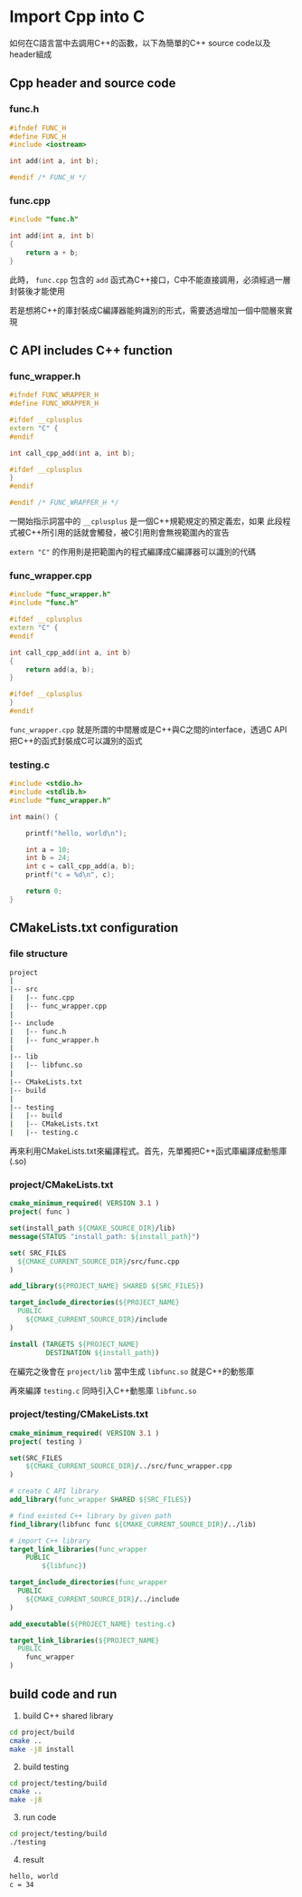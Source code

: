 # Import Cpp into C
如何在C語言當中去調用C++的函數，以下為簡單的C++ source code以及header組成

## Cpp header and source code

### func.h
```cpp
#ifndef FUNC_H
#define FUNC_H
#include <iostream>

int add(int a, int b);

#endif /* FUNC_H */
```

### func.cpp
```cpp
#include "func.h"

int add(int a, int b)
{
    return a + b;
}

```

此時， `func.cpp` 包含的 `add` 函式為C++接口，C中不能直接調用，必須經過一層封裝後才能使用

若是想將C++的庫封裝成C編譯器能夠識別的形式，需要透過增加一個中間層來實現

## C API includes C++ function 

### func_wrapper.h

```cpp
#ifndef FUNC_WRAPPER_H
#define FUNC_WRAPPER_H

#ifdef __cplusplus
extern "C" {
#endif

int call_cpp_add(int a, int b);

#ifdef __cplusplus
}
#endif

#endif /* FUNC_WRAPPER_H */
```

一開始指示詞當中的 `__cplusplus` 是一個C++規範規定的預定義宏，如果
此段程式被C++所引用的話就會觸發，被C引用則會無視範圍內的宣告

`extern "C"` 的作用則是把範圍內的程式編譯成C編譯器可以識別的代碼

### func_wrapper.cpp

```cpp
#include "func_wrapper.h"
#include "func.h"

#ifdef __cplusplus
extern "C" {
#endif

int call_cpp_add(int a, int b)
{
    return add(a, b);
}

#ifdef __cplusplus
}
#endif
```

`func_wrapper.cpp` 就是所謂的中間層或是C++與C之間的interface，透過C API把C++的函式封裝成C可以識別的函式

### testing.c

```cpp
#include <stdio.h>
#include <stdlib.h>
#include "func_wrapper.h"

int main() {

    printf("hello, world\n");

    int a = 10;
    int b = 24;
    int c = call_cpp_add(a, b);
    printf("c = %d\n", c);

    return 0;
}
```

## CMakeLists.txt configuration

### file structure

```bash
project
|
|-- src
|   |-- func.cpp
|   |-- func_wrapper.cpp
|
|-- include
|   |-- func.h
|   |-- func_wrapper.h
|
|-- lib
|   |-- libfunc.so
|
|-- CMakeLists.txt
|-- build
|
|-- testing
|   |-- build
|   |-- CMakeLists.txt
|   |-- testing.c
```

再來利用CMakeLists.txt來編譯程式。首先，先單獨把C++函式庫編譯成動態庫(.so)

### project/CMakeLists.txt

```cmake
cmake_minimum_required( VERSION 3.1 )
project( func )

set(install_path ${CMAKE_SOURCE_DIR}/lib)
message(STATUS "install_path: ${install_path}")

set( SRC_FILES
  ${CMAKE_CURRENT_SOURCE_DIR}/src/func.cpp
)

add_library(${PROJECT_NAME} SHARED ${SRC_FILES})

target_include_directories(${PROJECT_NAME}
  PUBLIC
    ${CMAKE_CURRENT_SOURCE_DIR}/include
)

install (TARGETS ${PROJECT_NAME}
         DESTINATION ${install_path})

```

在編完之後會在 `project/lib` 當中生成 `libfunc.so` 就是C++的動態庫

再來編譯 `testing.c` 同時引入C++動態庫 `libfunc.so`

### project/testing/CMakeLists.txt

```cmake
cmake_minimum_required( VERSION 3.1 )
project( testing )

set(SRC_FILES
    ${CMAKE_CURRENT_SOURCE_DIR}/../src/func_wrapper.cpp
)

# create C API library
add_library(func_wrapper SHARED ${SRC_FILES})

# find existed C++ library by given path  
find_library(libfunc func ${CMAKE_CURRENT_SOURCE_DIR}/../lib)

# import C++ library
target_link_libraries(func_wrapper 
    PUBLIC  
        ${libfunc})

target_include_directories(func_wrapper
  PUBLIC
    ${CMAKE_CURRENT_SOURCE_DIR}/../include
)

add_executable(${PROJECT_NAME} testing.c)

target_link_libraries(${PROJECT_NAME}
  PUBLIC
    func_wrapper
)
```

## build code and run

1. build C++ shared library
```bash
cd project/build
cmake ..
make -j8 install
```

2. build testing
```bash
cd project/testing/build
cmake ..
make -j8
```
3. run code 
```bash
cd project/testing/build
./testing
```

4. result
```bash
hello, world
c = 34
```